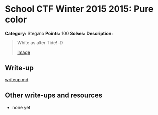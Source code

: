 # School CTF Winter 2015 2015: Pure color

**Category:** Stegano
**Points:** 100
**Solves:** 
**Description:**

> White as after Tide! :D
> 
> 
> [Image](./image_c6a5567687720ec40a18f6860f32c8c730f2a223.png)


## Write-up

[writeup.md](./writeup.md)

## Other write-ups and resources

* none yet
